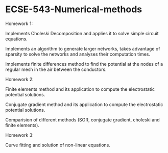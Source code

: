 # ECSE-543-Numerical-methods

Homework 1:

Implements Choleski Decomposition and applies it to solve simple circuit equations. 

Implements an algorithm to generate larger networks, takes advantage of sparsity to solve the networks and analyses their computation times. 

Implements finite differences method to find the potential at the nodes of a regular mesh in the air between the conductors.

Homework 2:

Finite elements method and its application to compute the electrostatic potential solutions.

Conjugate gradient method and its application to compute the electrostatic potential solutions.

Comparision of different methods (SOR, conjugate gradient, choleski and finite elements).

Homework 3:

Curve fitting and solution of non-linear equations.
